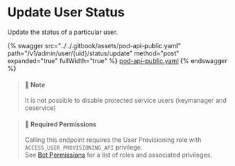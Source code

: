 # Update User Status

Update the status of a particular user.

{% swagger src="../../.gitbook/assets/pod-api-public.yaml" path="/v1/admin/user/{uid}/status/update" method="post" expanded="true" fullWidth="true" %}
[pod-api-public.yaml](../../.gitbook/assets/pod-api-public.yaml)
{% endswagger %}

> #### 📘 Note
>
> It is not possible to disable protected service users (keymanager and ceservice)

> #### 🚧 Required Permissions
>
> Calling this endpoint requires the User Provisioning role with `ACCESS_USER_PROVISIONING_API` privilege.\
> See [Bot Permissions](https://docs.developers.symphony.com/building-bots-on-symphony/configuration/bot-permissions) for a list of roles and associated privileges.
